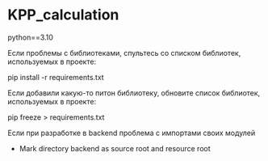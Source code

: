 # KPP_calculation

python==3.10

Если проблемы с библиотеками, спультесь со списком библиотек, используемых в проекте:

pip install -r requirements.txt

Если добавили какую-то питон библиотеку, обновите список библиотек, используемых в проекте:

pip freeze > requirements.txt

Если при разработке в backend проблема с импортами своих модулей

- Mark directory backend as source root and resource root 